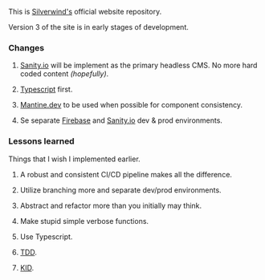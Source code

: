 This is [Silverwind's](https://silverwind.store/) official website repository.

Version 3 of the site is in early stages of development.

### Changes

1. [Sanity.io](https://www.sanity.io/) will be implement as the primary headless CMS. No more hard coded content _(hopefully)_.

1. [Typescript](https://www.typescriptlang.org/) first.

1. [Mantine.dev](https://mantine.dev/) to be used when possible for component consistency.

1. Se separate [Firebase](https://firebase.com/) and [Sanity.io](https://www.sanity.io/) dev & prod environments.

### Lessons learned

Things that I wish I implemented earlier.

1. A robust and consistent CI/CD pipeline makes all the difference.

1. Utilize branching more and separate dev/prod environments.

1. Abstract and refactor more than you initially may think.

1. Make stupid simple verbose functions.

1. Use Typescript.

1. [TDD](<https://en.wikipedia.org/wiki/Test-driven_development#:~:text=Test%2Ddriven%20development%20(TDD),software%20against%20all%20test%20cases.>).

1. [KID](https://www.freecodecamp.org/news/why-documentation-matters-and-why-you-should-include-it-in-your-code-41ef62dd5c2f/).
